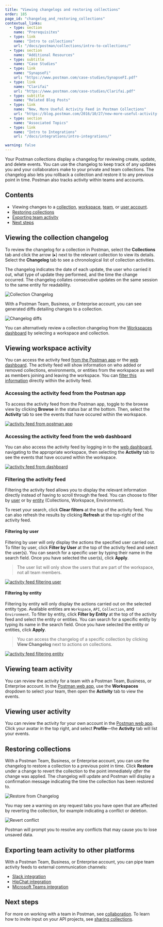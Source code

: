 ```yaml
---
title: "Viewing changelogs and restoring collections"
order: 185
page_id: "changelog_and_restoring_collections"
contextual_links:
  - type: section
    name: "Prerequisites"
  - type: link
    name: "Intro to collections"
    url: "/docs/postman/collections/intro-to-collections/"
  - type: section
    name: "Additional Resources"
  - type: subtitle
    name: "Case Studies"
  - type: link
    name: "SynapseFi"
    url: "https://www.postman.com/case-studies/SynapseFI.pdf"
  - type: link
    name: "Clarifai"
    url: "https://www.postman.com/case-studies/Clarifai.pdf"
  - type: subtitle
    name: "Related Blog Posts"
  - type: link
    name: "New, More Useful Activity Feed in Postman Collections"
    url: "https://blog.postman.com/2016/10/27/new-more-useful-activity-feed-in-postman-collections/"
  - type: section
    name: "Associated Topics"
  - type: link
    name: "Intro to Integrations"
    url: "/docs/integrations/intro-integrations/"

warning: false
---
```


Your Postman collections display a changelog for reviewing create, update, and delete events. You can use the changelog to keep track of any updates you and your collaborators make to your private and team collections. The changelog also lets you rollback a collection and restore it to any previous point in time. Postman also tracks activity within teams and accounts.

## Contents

* Viewing changes to a [collection](#viewing-the-collection-changelog), [workspace](#viewing-workspace-activity), [team](#viewing-team-activity), or [user account](#viewing-user-activity).
* [Restoring collections](#restoring-collections)
* [Exporting team activity](#exporting-team-activity-to-other-platforms)
* [Next steps](#next-steps)

## Viewing the collection changelog

To review the changelog for a collection in Postman, select the __Collections__ tab and click the arrow (&#9656;) next to the relevant collection to view its details. Select the __Changelog__ tab to see a chronological list of collection activities.

The changelog indicates the date of each update, the user who carried it out, what type of update they performed, and the time the change occurred. The changelog collates consecutive updates on the same session to the same entity for readability.

![Collection Changelog](https://assets.postman.com/postman-docs/collection-changelog.png)

With a Postman Team, Business, or Enterprise account, you can see generated diffs detailing changes to a collection.

![Changelog diffs](https://assets.postman.com/postman-docs/changelog-diff.png)

You can alternatively review a collection changelog from the [Workspaces dashboard](https://app.getpostman.com/dashboard) by selecting a workspace and collection.

## Viewing workspace activity

You can access the activity feed [from the Postman app](#accessing-the-activity-feed-from-the-postman-app) or the [web dashboard](#accessing-the-activity-feed-from-the-web-dashboard). The activity feed will show information on who added or removed collections, environments, or entities from the workspace as well as members joining and leaving the workspace. You can [filter this information](#filtering-the-activity-feed) directly within the activity feed.

### Accessing the activity feed from the Postman app

To access the activity feed from the Postman app, toggle to the browse view by clicking **Browse** in the status bar at the bottom. Then, select the **Activity** tab to see the events that have occured within the workspace.

[![activity feed from postman app](https://user-images.githubusercontent.com/5029719/72337988-6cc73400-36bb-11ea-9e9d-c970c06240f3.gif)](https://user-images.githubusercontent.com/5029719/72337988-6cc73400-36bb-11ea-9e9d-c970c06240f3.gif)

### Accessing the activity feed from the web dashboard

You can also access the activity feed by logging in to the [web dashboard](https://app.getpostman.com/dashboard), navigating to the appropriate workspace, then selecting the **Activity** tab to see the events that have occured within the workspace.

[![activity feed from dashboard](https://user-images.githubusercontent.com/5029719/72341061-44dacf00-36c1-11ea-80e6-d005d465585e.gif)](https://user-images.githubusercontent.com/5029719/72341061-44dacf00-36c1-11ea-80e6-d005d465585e.gif)

### Filtering the activity feed

Filtering the activity feed allows you to display the relevant information directly instead of having to scroll through the feed. You can choose to filter by [user](#filtering-by-user) or by [entity](#filtering-by-entity) (Collections, Workspace, Environment).

To reset your search, click **Clear filters** at the top of the activity feed. You can also refresh the results by clicking **Refresh** at the top-right of the activity feed.

#### Filtering by user

Filtering by user will only display the actions the specified user carried out.
To filter by user, click **Filter by User** at the top of the activity feed and select the user(s). You can search for a specific user by typing their name in the search field. Once you have selected the user(s), click **Apply**.

> The user list will only show the users that are part of the workspace, not all team members.

[![activity feed filtering user](https://user-images.githubusercontent.com/5029719/72342650-d861cf00-36c4-11ea-9156-95a41646c552.gif)](https://user-images.githubusercontent.com/5029719/72342650-d861cf00-36c4-11ea-9156-95a41646c552.gif)

#### Filtering by entity

Filtering by entity will only display the actions carried out on the selected entity type. Available entities are `Workspace`, `API`, `Collection`, and `Environment`.
To filter by entity, click **Filter by Entity** at the top of the activity feed and select the entity or entities. You can search for a specific entity by typing its name in the search field. Once you have selected the entity or entities, click **Apply**.

> You can access the changelog of a specific collection by clicking **View Changelog** next to actions on collections.

[![activity feed filtering entity](https://user-images.githubusercontent.com/5029719/72995901-9c7be780-3df1-11ea-891c-f57b86edb7a7.gif)](https://user-images.githubusercontent.com/5029719/72995901-9c7be780-3df1-11ea-891c-f57b86edb7a7.gif)

## Viewing team activity

You can review the activity for a team with a Postman Team, Business, or Enterprise account. In the [Postman web app](https://app.getpostman.com), use the __Workspaces__ dropdown to select your team, then open the __Activity__ tab to view the events.

## Viewing user activity

You can review the activity for your own account in the [Postman web app](https://app.getpostman.com). Click your avatar in the top right, and select __Profile__—the __Activity__ tab will list your events.

## Restoring collections

With a Postman Team, Business, or Enterprise account, you can use the changelog to restore a collection to a previous point in time. Click __Restore__ under a change to revert the collection to the point immediately _after_ the change was applied. The changelog will update and Postman will display a confirmation message indicating the time the collection has been restored to.

![Restore from Changelog](https://assets.postman.com/postman-docs/restore-changelog.png)

You may see a warning on any request tabs you have open that are affected by reverting the collection, for example indicating a conflict or deletion.

![Revert conflict](https://assets.postman.com/postman-docs/revert-conflict.png)

Postman will prompt you to resolve any conflicts that may cause you to lose unsaved data.

## Exporting team activity to other platforms

With a Postman Team, Business, or Enterprise account, you can pipe team activity feeds to external communication channels:

* [Slack integration](/docs/integrations/slack/)
* [HipChat integration](/docs/integrations/hipchat/)
* [Microsoft Teams integration](/docs/integrations/microsoft-teams/)  

## Next steps

For more on working with a team in Postman, see [collaboration](/docs/postman/collaboration/collaboration-intro/). To learn how to invite input on your API projects, see [sharing collections](/docs/postman/collections/sharing-collections/).
